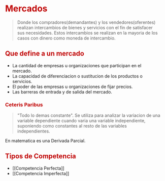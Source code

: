 # <span style="color:#c00000">Mercados</span>

> Donde los compradores(demandantes) y los vendedores(oferentes) realizan intercambios de bienes y servicios con el fin de satisfacer sus necesidades. Estos intercambios se realizan en la mayoria de los casos con dinero como moneda de intercambio.

## <span style="color:#c00000">Que define a un mercado</span>
- La cantidad de empresas u organizaciones que participan en el mercado.
- La capacidad de diferenciacion o sustitucion de los productos o servicios.
- El poder de las empresas u organizaciones de fijar precios.
- Las barreras de entrada y de salida del mercado.

### <span style="color:#c00000">Ceteris Paribus</span>

> "Todo lo demas constante". Se utiliza para analizar la variacion de una variable dependiente cuando varia una variable independiente, suponiendo como constantes al resto de las variables independientes.

En matematica es una Derivada Parcial.

## <span style="color:#c00000">Tipos de Competencia</span>

- [[Competencia Perfecta]]
- [[Competencia Imperfecta]]
